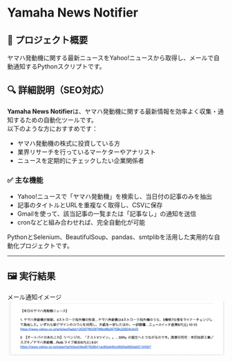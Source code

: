 # Yamaha News Notifier

## 📌 プロジェクト概要

ヤマハ発動機に関する最新ニュースをYahoo!ニュースから取得し、メールで自動通知するPythonスクリプトです。

## 🔍 詳細説明（SEO対応）

**Yamaha News Notifier**は、ヤマハ発動機に関する最新情報を効率よく収集・通知するための自動化ツールです。  
以下のような方におすすめです：

- ヤマハ発動機の株式に投資している方  
- 業界リサーチを行っているマーケターやアナリスト  
- ニュースを定期的にチェックしたい企業関係者

### ✅ 主な機能

- Yahoo!ニュースで「ヤマハ発動機」を検索し、当日付の記事のみを抽出  
- 記事のタイトルとURLを重複なく取得し、CSVに保存  
- Gmailを使って、該当記事の一覧または「記事なし」の通知を送信  
- cronなどと組み合わせれば、完全自動化が可能

PythonとSelenium、BeautifulSoup、pandas、smtplibを活用した実用的な自動化プロジェクトです。

---

## 🖼️ 実行結果
メール通知イメージ
![result.png](images/result.png)
